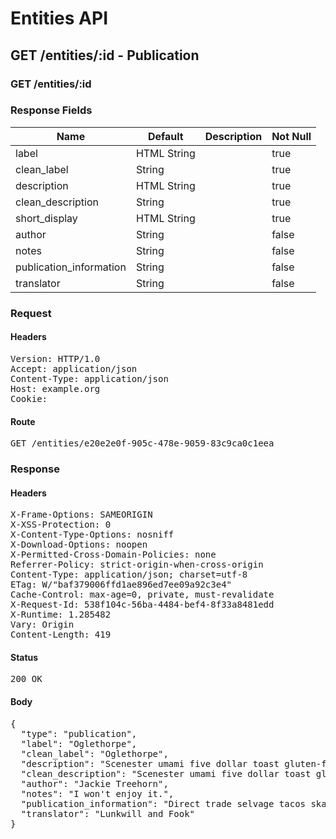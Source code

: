 # Entities API



## GET /entities/:id - Publication

### GET /entities/:id

### Response Fields

| Name | Default | Description | Not Null |
|------|---------|-------------|----------|
| label | HTML String |  | true |
| clean_label | String |  | true |
| description | HTML String |  | true |
| clean_description | String |  | true |
| short_display | HTML String |  | true |
| author | String |  | false |
| notes | String |  | false |
| publication_information | String |  | false |
| translator | String |  | false |

### Request

#### Headers

<pre>Version: HTTP/1.0
Accept: application/json
Content-Type: application/json
Host: example.org
Cookie: </pre>

#### Route

<pre>GET /entities/e20e2e0f-905c-478e-9059-83c9ca0c1eea</pre>

### Response

#### Headers

<pre>X-Frame-Options: SAMEORIGIN
X-XSS-Protection: 0
X-Content-Type-Options: nosniff
X-Download-Options: noopen
X-Permitted-Cross-Domain-Policies: none
Referrer-Policy: strict-origin-when-cross-origin
Content-Type: application/json; charset=utf-8
ETag: W/&quot;baf379006ffd1ae896ed7ee09a92c3e4&quot;
Cache-Control: max-age=0, private, must-revalidate
X-Request-Id: 538f104c-56ba-4484-bef4-8f33a8481edd
X-Runtime: 1.285482
Vary: Origin
Content-Length: 419</pre>

#### Status

<pre>200 OK</pre>

#### Body

<pre>{
  "type": "publication",
  "label": "Oglethorpe",
  "clean_label": "Oglethorpe",
  "description": "Scenester umami five dollar toast gluten-free distillery.",
  "clean_description": "Scenester umami five dollar toast gluten-free distillery.",
  "author": "Jackie Treehorn",
  "notes": "I won't enjoy it.",
  "publication_information": "Direct trade selvage tacos skateboard hashtag health williamsburg small batch.",
  "translator": "Lunkwill and Fook"
}</pre>
